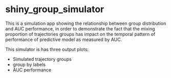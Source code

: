 # shiny_group_simulator
This is a simulation app showing the relationship between group distribution and AUC performance, in order to demonstrate the fact that the mixing proportion of trajectories groups has impact on the temporal pattern of performance of predictive model as measured by AUC. 

This simulator is has three output plots:
* Simulated trajectory groups
* group by labels
* AUC performance

